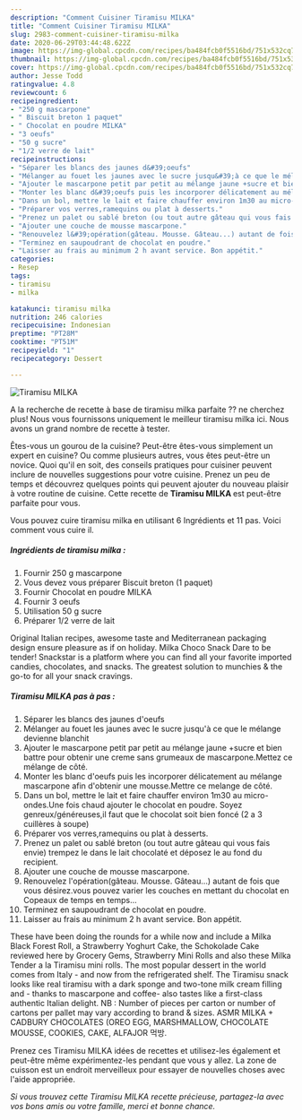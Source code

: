 ```yaml
---
description: "Comment Cuisiner Tiramisu MILKA"
title: "Comment Cuisiner Tiramisu MILKA"
slug: 2983-comment-cuisiner-tiramisu-milka
date: 2020-06-29T03:44:48.622Z
image: https://img-global.cpcdn.com/recipes/ba484fcb0f5516bd/751x532cq70/tiramisu-milka-photo-principale-de-la-recette.jpg
thumbnail: https://img-global.cpcdn.com/recipes/ba484fcb0f5516bd/751x532cq70/tiramisu-milka-photo-principale-de-la-recette.jpg
cover: https://img-global.cpcdn.com/recipes/ba484fcb0f5516bd/751x532cq70/tiramisu-milka-photo-principale-de-la-recette.jpg
author: Jesse Todd
ratingvalue: 4.8
reviewcount: 6
recipeingredient:
- "250 g mascarpone"
- " Biscuit breton 1 paquet"
- " Chocolat en poudre MILKA"
- "3 oeufs"
- "50 g sucre"
- "1/2 verre de lait"
recipeinstructions:
- "Séparer les blancs des jaunes d&#39;oeufs"
- "Mélanger au fouet les jaunes avec le sucre jusqu&#39;à ce que le mélange devienne blanchit"
- "Ajouter le mascarpone petit par petit au mélange jaune +sucre et bien battre pour obtenir une creme sans grumeaux de mascarpone.Mettez ce mélange de côté."
- "Monter les blanc d&#39;oeufs puis les incorporer délicatement au mélange mascarpone afin d&#39;obtenir une mousse.Mettre ce melange de côté."
- "Dans un bol, mettre le lait et faire chauffer environ 1m30 au micro-ondes.Une fois chaud ajouter le chocolat en poudre. Soyez genreux/généreuses,il faut que le chocolat soit bien foncé (2 a 3 cuillères à soupe)"
- "Préparer vos verres,ramequins ou plat à desserts."
- "Prenez un palet ou sablé breton (ou tout autre gâteau qui vous fais envie) trempez le dans le lait chocolaté et déposez le au fond du recipient."
- "Ajouter une couche de mousse mascarpone."
- "Renouvelez l&#39;opération(gâteau. Mousse. Gâteau...) autant de fois que vous désirez.vous pouvez varier les couches en mettant du chocolat en Copeaux de temps en temps..."
- "Terminez en saupoudrant de chocolat en poudre."
- "Laisser au frais au minimum 2 h avant service. Bon appétit."
categories:
- Resep
tags:
- tiramisu
- milka

katakunci: tiramisu milka 
nutrition: 246 calories
recipecuisine: Indonesian
preptime: "PT28M"
cooktime: "PT51M"
recipeyield: "1"
recipecategory: Dessert

---
```



![Tiramisu MILKA](https://img-global.cpcdn.com/recipes/ba484fcb0f5516bd/751x532cq70/tiramisu-milka-photo-principale-de-la-recette.jpg)

A la recherche de recette à base de tiramisu milka parfaite ?? ne cherchez plus! Nous vous fournissons uniquement le meilleur tiramisu milka ici. Nous avons un grand nombre de recette à tester.

Êtes-vous un gourou de la cuisine? Peut-être êtes-vous simplement un expert en cuisine? Ou comme plusieurs autres, vous êtes peut-être un novice. Quoi qu'il en soit, des conseils pratiques pour cuisiner peuvent inclure de nouvelles suggestions pour votre cuisine. Prenez un peu de temps et découvrez quelques points qui peuvent ajouter du nouveau plaisir à votre routine de cuisine. Cette recette de <strong> Tiramisu MILKA </strong> est peut-être parfaite pour vous.

<!--inarticleads1-->

Vous pouvez cuire tiramisu milka en utilisant 6 Ingrédients et 11 pas. Voici comment vous cuire il.

##### Ingrédients de tiramisu milka :

1. Fournir 250 g mascarpone
1. Vous devez vous préparer  Biscuit breton (1 paquet)
1. Fournir  Chocolat en poudre MILKA
1. Fournir 3 oeufs
1. Utilisation 50 g sucre
1. Préparer 1/2 verre de lait


Original Italian recipes, awesome taste and Mediterranean packaging design ensure pleasure as if on holiday. Milka Choco Snack Dare to be tender! Snackstar is a platform where you can find all your favorite imported candies, chocolates, and snacks. The greatest solution to munchies &amp; the go-to for all your snack cravings. 

<!--inarticleads2-->

##### Tiramisu MILKA pas à pas :

1. Séparer les blancs des jaunes d&#39;oeufs
1. Mélanger au fouet les jaunes avec le sucre jusqu&#39;à ce que le mélange devienne blanchit
1. Ajouter le mascarpone petit par petit au mélange jaune +sucre et bien battre pour obtenir une creme sans grumeaux de mascarpone.Mettez ce mélange de côté.
1. Monter les blanc d&#39;oeufs puis les incorporer délicatement au mélange mascarpone afin d&#39;obtenir une mousse.Mettre ce melange de côté.
1. Dans un bol, mettre le lait et faire chauffer environ 1m30 au micro-ondes.Une fois chaud ajouter le chocolat en poudre. Soyez genreux/généreuses,il faut que le chocolat soit bien foncé (2 a 3 cuillères à soupe)
1. Préparer vos verres,ramequins ou plat à desserts.
1. Prenez un palet ou sablé breton (ou tout autre gâteau qui vous fais envie) trempez le dans le lait chocolaté et déposez le au fond du recipient.
1. Ajouter une couche de mousse mascarpone.
1. Renouvelez l&#39;opération(gâteau. Mousse. Gâteau...) autant de fois que vous désirez.vous pouvez varier les couches en mettant du chocolat en Copeaux de temps en temps...
1. Terminez en saupoudrant de chocolat en poudre.
1. Laisser au frais au minimum 2 h avant service. Bon appétit.


These have been doing the rounds for a while now and include a Milka Black Forest Roll, a Strawberry Yoghurt Cake, the Schokolade Cake reviewed here by Grocery Gems, Strawberry Mini Rolls and also these Milka Tender a la Tiramisu mini rolls. The most popular dessert in the world comes from Italy - and now from the refrigerated shelf. The Tiramisu snack looks like real tiramisu with a dark sponge and two-tone milk cream filling and - thanks to mascarpone and coffee- also tastes like a first-class authentic Italian delight. NB : Number of pieces per carton or number of cartons per pallet may vary according to brand &amp; sizes. ASMR MILKA + CADBURY CHOCOLATES (OREO EGG, MARSHMALLOW, CHOCOLATE MOUSSE, COOKIES, CAKE, ALFAJOR 먹방. 

<!--inarticleads1-->

<p>
Prenez ces Tiramisu MILKA idées de recettes et utilisez-les également et peut-être même expérimentez-les pendant que vous y allez. La zone de cuisson est un endroit merveilleux pour essayer de nouvelles choses avec l'aide appropriée.
</p>

<p>
<i>Si vous trouvez cette Tiramisu MILKA recette précieuse, partagez-la avec vos bons amis ou votre famille, merci et bonne chance.</i>
</p>
